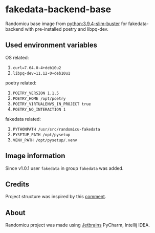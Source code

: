 # fakedata-backend-base

Randomicu base image from [python:3.9.4-slim-buster](https://hub.docker.com/layers/python/library/python/3.9.6-slim-buster/images/sha256-fcfbcb15bc6bd589a7c4ce0000fd02b88ad3fc4a8360c272787944f69e2daf59?context=explore) for fakedata-backend with pre-installed poetry and libpq-dev.

## Used environment variables

OS related:
1. `curl=7.64.0-4+deb10u2`
2. `libpq-dev=11.12-0+deb10u1`

poetry related:

1. `POETRY_VERSION 1.1.5`
2. `POETRY_HOME /opt/poetry`
3. `POETRY_VIRTUALENVS_IN_PROJECT true`
4. `POETRY_NO_INTERACTION 1`

fakedata related:

1. `PYTHONPATH /usr/src/randomicu-fakedata`
2. `PYSETUP_PATH /opt/pysetup`
3. `VENV_PATH /opt/pysetup/.venv`

## Image information

Since v1.0.1 user `fakedata` in group `fakedata` was added.

## Credits

Project structure was inspired by this [comment](https://github.com/python-poetry/poetry/issues/1879#issuecomment-592133519).

## About

Randomicu project was made using [Jetbrains](https://www.jetbrains.com/?from=RandomicuQAAPI) PyCharm, Intellij IDEA.
